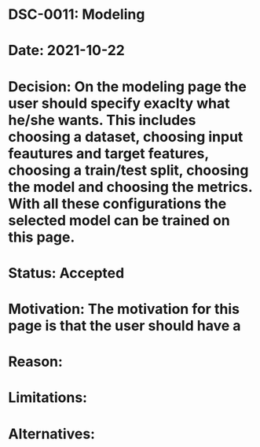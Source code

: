 # DSC-0011: Modeling
# Date: 2021-10-22
# Decision: On the modeling page the user should specify exaclty what he/she wants. This includes choosing a dataset, choosing input feautures and target features, choosing a train/test split, choosing the model and choosing the metrics. With all these configurations the selected model can be trained on this page. 
# Status: Accepted
# Motivation: The motivation for this page is that the user should have a  
# Reason:
# Limitations:
# Alternatives:
